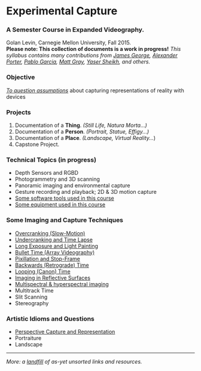 # Experimental Capture

### A Semester Course in Expanded Videography.<br />
Golan Levin, Carnegie Mellon University, Fall 2015. <br />
**Please note: This collection of documents is a work in progress!** *This syllabus contains many contributions from [James George](http://jamesgeorge.org/), [Alexander Porter](http://alexanderporter.net/), [Pablo Garcia](http://pablogarcia.org/), [Matt Gray](http://www.northeastern.edu/camd/theatre/people/matt-gray/), [Yaser Sheikh](http://www.cs.cmu.edu/~yaser/), and others.*

### Objective

[*To question assumptions*](assumptions.md) about capturing representations of reality with devices

### Projects

1. Documentation of a **Thing**. *(Still Life, Natura Morta...)*
1. Documentation of a **Person**. *(Portrait, Statue, Effigy...)*
1. Documentation of a **Place**. *(Landscape, Virtual Reality...*)
1. Capstone Project. 

### Technical Topics (in progress)

* Depth Sensors and RGBD
* Photogrammetry and 3D scanning
* Panoramic imaging and environmental capture
* Gesture recording and playback; 2D & 3D motion capture
* [Some software tools used in this course](tools.md)
* [Some equipment used in this course](equipment.md)

### Some Imaging and Capture Techniques

* [Overcranking (Slow-Motion)](overcranking.md)
* [Undercranking and Time Lapse](undercranking.md)
* [Long Exposure and Light Painting](longexposure.md)
* [Bullet Time (Array Videography)](bullettime.md)
* [Pixillation and Stop-Frame](pixillation.md)
* [Backwards (Retrograde) Time](backwards.md)
* [Looping (Canon) Time](looping.md)
* [Imaging in Reflective Surfaces](mirrors.md)
* [Multispectral & hyperspectral imaging](hyperspectral.md)
* Multitrack Time
* Slit Scanning
* Stereography

### Artistic Idioms and Questions 

* [Perspective Capture and Representation](perspective.md)
* Portraiture
* Landscape

--- 

*More: a [landfill](unsorted.md) of as-yet unsorted links and resources.*